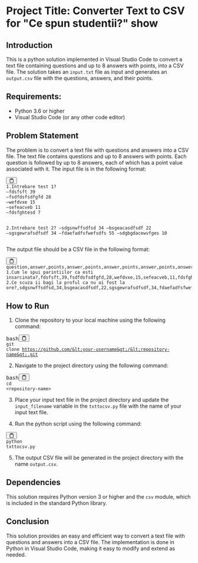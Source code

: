 
<h1>Project Title: Converter Text to CSV for "Ce spun studentii?" show</h1>
<h2>Introduction</h2><p>This is a python solution implemented in Visual Studio Code to convert a text file containing questions and up to 8 answers with points, into a CSV file. The solution takes an <code>input.txt</code> file as input and generates an <code>output.csv</code> file with the questions, answers, and their points.</p><h2>Requirements:</h2><ul><li>Python 3.6 or higher</li><li>Visual Studio Code (or any other code editor)</li></ul><h2>Problem Statement</h2><p>The problem is to convert a text file with questions and answers into a CSV file. The text file contains questions and up to 8 answers with points. Each question is followed by up to 8 answers, each of which has a point value associated with it. The input file is in the following format:</p><pre><div class="bg-black rounded-md mb-4"><div class="flex items-center relative text-gray-200 bg-gray-800 px-4 py-2 text-xs font-sans justify-between rounded-t-md"><button class="flex ml-auto gap-2"><svg stroke="currentColor" fill="none" stroke-width="2" viewBox="0 0 24 24" stroke-linecap="round" stroke-linejoin="round" class="h-4 w-4" height="1em" width="1em" xmlns="http://www.w3.org/2000/svg"><path d="M16 4h2a2 2 0 0 1 2 2v14a2 2 0 0 1-2 2H6a2 2 0 0 1-2-2V6a2 2 0 0 1 2-2h2"></path><rect x="8" y="2" width="8" height="4" rx="1" ry="1"></rect></svg></button></div><div class="p-4 overflow-y-auto"><code class="!whitespace-pre hljs">1.Intrebare test 1?
—fdsfsft 39
—fsdfdsfsdfgfd 28
—wefdvxe 15
—sefeacveb 11
—fdsfghtesd 7

2.Intrebare test 2?
—sdgsnwffsdfsd 34
—bsgeacasdfsdf 22
—sgsgewrafsdfsdf 34
—fdaefadfsfwefsdfs 55
—sdgbgdacewvfges 10
</code></div></div></pre><p>The output file should be a CSV file in the following format:</p><pre><div class="bg-black rounded-md mb-4"><div class="flex items-center relative text-gray-200 bg-gray-800 px-4 py-2 text-xs font-sans justify-between rounded-t-md"><button class="flex ml-auto gap-2"><svg stroke="currentColor" fill="none" stroke-width="2" viewBox="0 0 24 24" stroke-linecap="round" stroke-linejoin="round" class="h-4 w-4" height="1em" width="1em" xmlns="http://www.w3.org/2000/svg"><path d="M16 4h2a2 2 0 0 1 2 2v14a2 2 0 0 1-2 2H6a2 2 0 0 1-2-2V6a2 2 0 0 1 2-2h2"></path><rect x="8" y="2" width="8" height="4" rx="1" ry="1"></rect></svg></button></div><div class="p-4 overflow-y-auto"><code class="!whitespace-pre hljs">question,answer,points,answer,points,answer,points,answer,points,answer,points,answer,points,answer,points,answer,points
1.Cum le spui parintiilor ca esti insarcinata?,fdsfsft,39,fsdfdsfsdfgfd,28,wefdvxe,15,sefeacveb,11,fdsfghtesd,7
2.Ce scuza ii bagi la proful ca nu ai fost la ore?,sdgsnwffsdfsd,34,bsgeacasdfsdf,22,sgsgewrafsdfsdf,34,fdaefadfsfwefsdfs,55,sdgbgdacewvfges,10
</code></div></div></pre><h2>How to Run</h2><ol><li>Clone the repository to your local machine using the following command:</li></ol><pre><div class="bg-black rounded-md mb-4"><div class="flex items-center relative text-gray-200 bg-gray-800 px-4 py-2 text-xs font-sans justify-between rounded-t-md"><span>bash</span><button class="flex ml-auto gap-2"><svg stroke="currentColor" fill="none" stroke-width="2" viewBox="0 0 24 24" stroke-linecap="round" stroke-linejoin="round" class="h-4 w-4" height="1em" width="1em" xmlns="http://www.w3.org/2000/svg"><path d="M16 4h2a2 2 0 0 1 2 2v14a2 2 0 0 1-2 2H6a2 2 0 0 1-2-2V6a2 2 0 0 1 2-2h2"></path><rect x="8" y="2" width="8" height="4" rx="1" ry="1"></rect></svg></button></div><div class="p-4 overflow-y-auto"><code class="!whitespace-pre hljs language-bash">git <span class="hljs-built_in">clone</span> https://github.com/&lt;your-username&gt;/&lt;repository-name&gt;.git
</code></div></div></pre><ol start="2"><li>Navigate to the project directory using the following command:</li></ol><pre><div class="bg-black rounded-md mb-4"><div class="flex items-center relative text-gray-200 bg-gray-800 px-4 py-2 text-xs font-sans justify-between rounded-t-md"><span>bash</span><button class="flex ml-auto gap-2"><svg stroke="currentColor" fill="none" stroke-width="2" viewBox="0 0 24 24" stroke-linecap="round" stroke-linejoin="round" class="h-4 w-4" height="1em" width="1em" xmlns="http://www.w3.org/2000/svg"><path d="M16 4h2a2 2 0 0 1 2 2v14a2 2 0 0 1-2 2H6a2 2 0 0 1-2-2V6a2 2 0 0 1 2-2h2"></path><rect x="8" y="2" width="8" height="4" rx="1" ry="1"></rect></svg></button></div><div class="p-4 overflow-y-auto"><code class="!whitespace-pre hljs language-bash"><span class="hljs-built_in">cd</span> &lt;repository-name&gt;
</code></div></div></pre><ol start="3"><li><p>Place your input text file in the project directory and update the <code>input_filename</code> variable in the <code>txttocsv.py</code> file with the name of your input text file.</p></li><li><p>Run the python script using the following command:</p></li></ol><pre><div class="bg-black rounded-md mb-4"><div class="flex items-center relative text-gray-200 bg-gray-800 px-4 py-2 text-xs font-sans justify-between rounded-t-md"><button class="flex ml-auto gap-2"><svg stroke="currentColor" fill="none" stroke-width="2" viewBox="0 0 24 24" stroke-linecap="round" stroke-linejoin="round" class="h-4 w-4" height="1em" width="1em" xmlns="http://www.w3.org/2000/svg"><path d="M16 4h2a2 2 0 0 1 2 2v14a2 2 0 0 1-2 2H6a2 2 0 0 1-2-2V6a2 2 0 0 1 2-2h2"></path><rect x="8" y="2" width="8" height="4" rx="1" ry="1"></rect></svg></button></div><div class="p-4 overflow-y-auto"><code class="!whitespace-pre hljs">python txttocsv.py
</code></div></div></pre><ol start="5"><li>The output CSV file will be generated in the project directory with the name <code>output.csv</code>.</li></ol><h2>Dependencies</h2><p>This solution requires Python version 3 or higher and the <code>csv</code> module, which is included in the standard Python library.</p><h2>Conclusion</h2><p>This solution provides an easy and efficient way to convert a text file with questions and answers into a CSV file. The implementation is done in Python in Visual Studio Code, making it easy to modify and extend as needed.</p>
